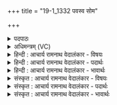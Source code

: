 +++
title = "19-1_1332 पवस्व सोम"

+++
<details><summary>पदपाठः</summary>

प꣡व꣢꣯स्व। सो꣣म। महे꣢। द꣡क्षा꣢꣯य। अ꣡श्वः꣢꣯। न। नि꣣क्तः꣢। वा꣣जी꣢। ध꣡ना꣢꣯य। १३३२।
</details>

<details><summary>अधिमन्त्रम् (VC)</summary>

- पवमानः सोमः
- अग्नयो धिष्ण्या ऐश्वराः
- द्विपदा विराट् पङ्क्तिः
- पञ्चमः
</details>

<details><summary>हिन्दी : आचार्य रामनाथ वेदालंकार - विषयः</summary>

प्रथम ऋचा की व्याख्या पूर्वार्चिक में ४३० क्रमाङ्क पर परमेश्वर और राजा के विषय में की जा चुकी है। यहाँ गुरु-शिष्य का विषय वर्णित है।
</details>

<details><summary>हिन्दी : आचार्य रामनाथ वेदालंकार - पदार्थः</summary>

पदार्थान्वय -  हे (सोम) विद्यारस के भण्डार आचार्य ! आप शिष्य के (महे दक्षाय) महान् उत्साह के लिए (पवस्व) ज्ञानधारा को प्रवाहित करो, जिससे वह आपका शिष्य (अश्वः न) सूर्य के समान (निक्तः) शुद्ध और (वाजी) विद्यावान्, वेगवान् तथा कर्मनिष्ठ होकर (धनाय) धन उपार्जन करने के योग्य हो सके ॥१॥ यहाँ उपमालङ्कार है ॥१॥
</details>

<details><summary>हिन्दी : आचार्य रामनाथ वेदालंकार - भावार्थः</summary>

भावार्थ -  शिक्षा का एक यह भी प्रयोजन है कि शिष्य विद्वान्,बलवान् वर्चस्वी और शुद्ध हृदयवाला होकर धन कमाने में समर्थ हो सके ॥१॥
</details>

<details><summary>संस्कृत : आचार्य रामनाथ वेदालंकार - विषयः</summary>

तत्र प्रथमा ऋक् पूर्वार्चिके ४३० क्रमाङ्के परमेश्वरनृपत्योर्विषये व्याख्याता। अत्र गुरुशिष्यविषयो वर्ण्यते।
</details>

<details><summary>संस्कृत : आचार्य रामनाथ वेदालंकार - पदार्थः</summary>

पदार्थान्वय -  हे (सोम) विद्यारसागार आचार्य ! त्वम्, शिष्यस्य (महे दक्षाय) महते उत्साहाय। [दक्षतिः उत्साहकर्मा। निरु० १।६।] (पवस्व) ज्ञानधारां प्रवाहय, येन स तव शिष्यः (अश्वः न) सूर्यः इव [असौ वा आदित्य एषो अश्वः। श० ७।३।२।१०] (निक्तः) शुद्धः, (वाजी), विद्यावान् वेगवान् कर्मनिष्ठो भूत्वा (धनाय) धनोपार्जनाय योग्यो भवेत् ॥१॥ अत्रोपमालङ्कारः ॥१॥
</details>

<details><summary>संस्कृत : आचार्य रामनाथ वेदालंकार - भावार्थः</summary>

भावार्थ -  इदमपि शिक्षाया एकं प्रयोजनं यच्छिष्यो विद्वान् बलवान् वर्चस्वी शुद्धहृदयश्च भूत्वा धनार्जनक्षमो भवेत् ॥१॥
</details>